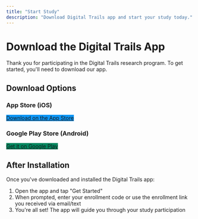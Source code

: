 ```yaml
---
title: "Start Study"
description: "Download Digital Trails app and start your study today."
---
```


# Download the Digital Trails App

Thank you for participating in the Digital Trails research program. To get started, you'll need to download our app.

## Download Options

### App Store (iOS)
<div style="display: flex; align-items: center; margin-bottom: 20px;">
   <a href="https://apps.apple.com/us/app/digital-trails-research/id6741073560" class="btn btn-primary" style="background-color: #0D96F6; border-color: #0D96F6;">Download on the App Store</a>
</div>

### Google Play Store (Android)
<div style="display: flex; align-items: center; margin-bottom: 20px;">
  <a href="https://play.google.com/store/apps/details?id=edu.virginia.digitaltrails" class="btn btn-primary" style="background-color: #01875F; border-color: #01875F;">Get it on Google Play</a>
</div>

## After Installation

Once you've downloaded and installed the Digital Trails app:

1. Open the app and tap "Get Started"
2. When prompted, enter your enrollment code or use the enrollment link you received via email/text
3. You're all set! The app will guide you through your study participation